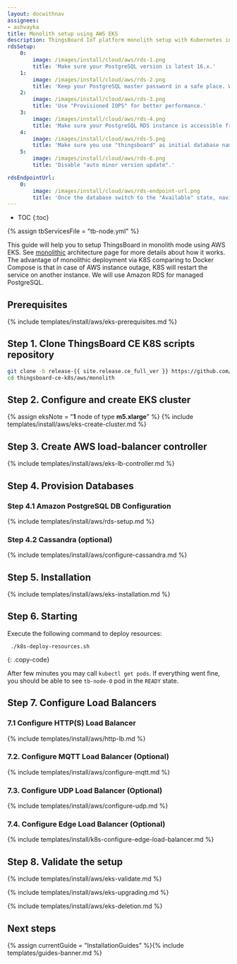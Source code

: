```yaml
---
layout: docwithnav
assignees:
- ashvayka
title: Monolith setup using AWS EKS
description: ThingsBoard IoT platform monolith setup with Kubernetes in AWS EKS
rdsSetup:
    0:
        image: /images/install/cloud/aws/rds-1.png
        title: 'Make sure your PostgreSQL version is latest 16.x.'
    1:
        image: /images/install/cloud/aws/rds-2.png
        title: 'Keep your PostgreSQL master password in a safe place. We will refer to it later in this guide using YOUR_RDS_PASSWORD.'
    2:
        image: /images/install/cloud/aws/rds-3.png
        title: 'Use "Provisioned IOPS" for better performance.'
    3:
        image: /images/install/cloud/aws/rds-4.png
        title: 'Make sure your PostgreSQL RDS instance is accessible from the ThingsBoard cluster; The easiest way to achieve this is to deploy the PostgreSQL RDS instance in the same VPC and use "eksctl-thingsboard-cluster-ClusterSharedNodeSecurityGroup-*" security group.'
    4:
        image: /images/install/cloud/aws/rds-5.png
        title: 'Make sure you use "thingsboard" as initial database name.'
    5:
        image: /images/install/cloud/aws/rds-6.png
        title: 'Disable "auto minor version update".'

rdsEndpointUrl:
    0:
        image: /images/install/cloud/aws/rds-endpoint-url.png
        title: 'Once the database switch to the "Available" state, navigate to the "Connectivity and Security" and copy the endpoint value. We will refer to it later in this guide using **YOUR_RDS_ENDPOINT_URL**.'
---
```


* TOC
{:toc}

{% assign tbServicesFile = "tb-node.yml" %}

This guide will help you to setup ThingsBoard in monolith mode using AWS EKS. 
See [monolithic](/docs/reference/monolithic/) architecture page for more details about how it works. 
The advantage of monolithic deployment via K8S comparing to Docker Compose is that in case of AWS instance outage, 
K8S will restart the service on another instance. We will use Amazon RDS for managed PostgreSQL.

## Prerequisites

{% include templates/install/aws/eks-prerequisites.md %}

## Step 1. Clone ThingsBoard CE K8S scripts repository

```bash
git clone -b release-{{ site.release.ce_full_ver }} https://github.com/thingsboard/thingsboard-ce-k8s.git
cd thingsboard-ce-k8s/aws/monolith
```

## Step 2. Configure and create EKS cluster

{% assign eksNote = "**1** node of type **m5.xlarge**" %}
{% include templates/install/aws/eks-create-cluster.md %}

## Step 3. Create AWS load-balancer controller

{% include templates/install/aws/eks-lb-controller.md %}

## Step 4. Provision Databases

### Step 4.1 Amazon PostgreSQL DB Configuration

{% include templates/install/aws/rds-setup.md %}

### Step 4.2 Cassandra (optional)

{% include templates/install/aws/configure-cassandra.md %}

## Step 5. Installation

{% include templates/install/aws/eks-installation.md %}

## Step 6. Starting

Execute the following command to deploy resources:

```
 ./k8s-deploy-resources.sh
```
{: .copy-code}

After few minutes you may call `kubectl get pods`. If everything went fine, you should be able to 
see `tb-node-0` pod in the `READY` state.

## Step 7. Configure Load Balancers

### 7.1 Configure HTTP(S) Load Balancer

{% include templates/install/aws/http-lb.md %}

### 7.2. Configure MQTT Load Balancer (Optional)

{% include templates/install/aws/configure-mqtt.md %}

### 7.3. Configure UDP Load Balancer (Optional)

{% include templates/install/aws/configure-udp.md %}

### 7.4. Configure Edge Load Balancer (Optional)

{% include templates/install/k8s-configure-edge-load-balancer.md %}

## Step 8. Validate the setup

{% include templates/install/aws/eks-validate.md %}

{% include templates/install/aws/eks-upgrading.md %}

{% include templates/install/aws/eks-deletion.md %}

## Next steps

{% assign currentGuide = "InstallationGuides" %}{% include templates/guides-banner.md %}
